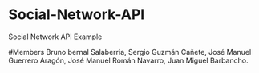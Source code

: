 # Social-Network-API
Social Network API Example

#Members
Bruno bernal Salaberria, Sergio Guzmán Cañete, José Manuel Guerrero Aragón, José Manuel Román Navarro, Juan Miguel Barbancho.
